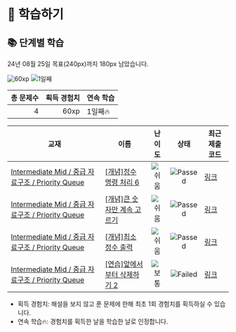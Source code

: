 # 📖 학습하기

## 📚 단계별 학습
24년 08월 25일 목표(240px)까지 180px 남았습니다.

![60xp](https://img.shields.io/badge/EXP-60xp-%235cb85c.svg?for-the-badge)
![1일째](https://img.shields.io/badge/연속학습-1일째-%23E34F26.svg?for-the-badge)

|총 문제수|획득 경험치|연속 학습|
|---:|---:|---|
4|60xp|1일째🔥|

|교재|이름|난이도|상태|최근 제출 코드|
|---|---|:---:|:---:|---|
|[Intermediate Mid / 중급 자료구조 / Priority Queue](https://www.codetree.ai/missions?missionId=8)|[[개념]정수 명령 처리 6](https://www.codetree.ai/missions/8/problems/process-numeric-commands-6)|![쉬움][easy]|![Passed][passed]|[링크](https://github.com/Jo-dv/codetree-TILs/blob/main/240825/%EC%A0%95%EC%88%98%20%EB%AA%85%EB%A0%B9%20%EC%B2%98%EB%A6%AC%206/process-numeric-commands-6.py)|
|[Intermediate Mid / 중급 자료구조 / Priority Queue](https://www.codetree.ai/missions?missionId=8)|[[개념]큰 숫자만 계속 고르기](https://www.codetree.ai/missions/8/problems/keep-picking-the-big-number)|![쉬움][easy]|![Passed][passed]|[링크](https://github.com/Jo-dv/codetree-TILs/blob/main/240825/%ED%81%B0%20%EC%88%AB%EC%9E%90%EB%A7%8C%20%EA%B3%84%EC%86%8D%20%EA%B3%A0%EB%A5%B4%EA%B8%B0/keep-picking-the-big-number.py)|
|[Intermediate Mid / 중급 자료구조 / Priority Queue](https://www.codetree.ai/missions?missionId=8)|[[개념]최소 정수 출력](https://www.codetree.ai/missions/8/problems/min-integer-output)|![쉬움][easy]|![Passed][passed]|[링크](https://github.com/Jo-dv/codetree-TILs/blob/main/240825/%EC%B5%9C%EC%86%8C%20%EC%A0%95%EC%88%98%20%EC%B6%9C%EB%A0%A5/min-integer-output.py)|
|[Intermediate Mid / 중급 자료구조 / Priority Queue](https://www.codetree.ai/missions?missionId=8)|[[연습]앞에서부터 삭제하기 2](https://www.codetree.ai/missions/8/problems/delete-it-from-the-beginning-2)|![보통][medium]|![Failed][failed]|[링크](https://github.com/Jo-dv/codetree-TILs/blob/main/240825/%EC%95%9E%EC%97%90%EC%84%9C%EB%B6%80%ED%84%B0%20%EC%82%AD%EC%A0%9C%ED%95%98%EA%B8%B0%202/delete-it-from-the-beginning-2.py)|


* 획득 경험치: 해설을 보지 않고 푼 문제에 한해 최초 1회 경험치를 획득하실 수 있습니다.
* 연속 학습🔥: 경험치를 획득한 날을 학습한 날로 인정합니다.










[b5]: https://img.shields.io/badge/Bronze_5-%235D3E31.svg
[b4]: https://img.shields.io/badge/Bronze_4-%235D3E31.svg
[b3]: https://img.shields.io/badge/Bronze_3-%235D3E31.svg
[b2]: https://img.shields.io/badge/Bronze_2-%235D3E31.svg
[b1]: https://img.shields.io/badge/Bronze_1-%235D3E31.svg
[s5]: https://img.shields.io/badge/Silver_5-%23394960.svg
[s4]: https://img.shields.io/badge/Silver_4-%23394960.svg
[s3]: https://img.shields.io/badge/Silver_3-%23394960.svg
[s2]: https://img.shields.io/badge/Silver_2-%23394960.svg
[s1]: https://img.shields.io/badge/Silver_1-%23394960.svg
[g5]: https://img.shields.io/badge/Gold_5-%23FFC433.svg
[g4]: https://img.shields.io/badge/Gold_4-%23FFC433.svg
[g3]: https://img.shields.io/badge/Gold_3-%23FFC433.svg
[g2]: https://img.shields.io/badge/Gold_2-%23FFC433.svg
[g1]: https://img.shields.io/badge/Gold_1-%23FFC433.svg
[p5]: https://img.shields.io/badge/Platinum_5-%2376DDD8.svg
[p4]: https://img.shields.io/badge/Platinum_4-%2376DDD8.svg
[p3]: https://img.shields.io/badge/Platinum_3-%2376DDD8.svg
[p2]: https://img.shields.io/badge/Platinum_2-%2376DDD8.svg
[p1]: https://img.shields.io/badge/Platinum_1-%2376DDD8.svg
[passed]: https://img.shields.io/badge/Passed-%23009D27.svg
[failed]: https://img.shields.io/badge/Failed-%23D24D57.svg
[easy]: https://img.shields.io/badge/쉬움-%235cb85c.svg?for-the-badge
[medium]: https://img.shields.io/badge/보통-%23FFC433.svg?for-the-badge
[hard]: https://img.shields.io/badge/어려움-%23D24D57.svg?for-the-badge